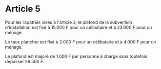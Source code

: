 # Article 5

Pour les rapatriés visés à l'article 3, le plafond de la subvention d'installation est fixé à 15.000 F pour un célibataire et à 23.000 F pour un ménage.

Le taux plancher est fixé à 2.000 F pour un célibataire et à 4.000 F pour un ménage.

Le plafond est majoré de 1.000 F par personne à charge sans toutefois dépasser 26.500 F.
